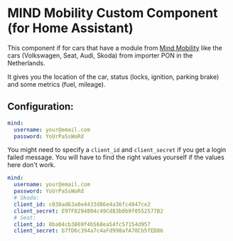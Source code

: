 # MIND Mobility Custom Component (for Home Assistant)

This component if for cars that have a module from [Mind Mobility](https://mindmobility.nl/) like the cars (Volkswagen, Seat, Audi, Skoda) from importer PON in the Netherlands.

It gives you the location of the car, status (locks, ignition, parking brake) and some metrics (fuel, mileage).

## Configuration:

```yaml
mind:
  username: your@email.com
  password: YoUrPaSsWoRd
```

You might need to specify a `client_id` and `client_secret` if you get a login failed message. You will have to find the right values yourself if the values here don't work.

```yaml
mind:
  username: your@email.com
  password: YoUrPaSsWoRd
  # Skoda:
  client_id: c030ad63a0e4433d86e4a36fc4047ce2
  client_secret: E97F8294804c49Cd83b0b9f0552577B2
  # Seat:
  client_id: 8ba04cb3869f4b568ea54fc57154d957
  client_secret: b7fD6c394a7c4aFd998afA70Cb5fED86
```
